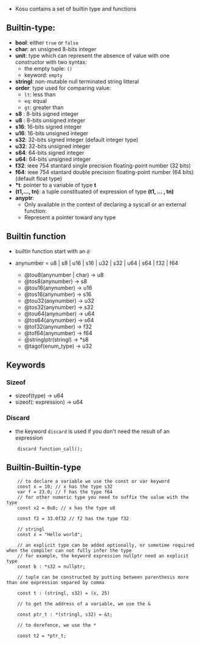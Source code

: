 - Kosu contains a set of builtin type and functions
## Builtin-type:
- **bool**: either ```true``` or ```false```
- **char**: an unsigned 8-bits integer
- **unit**: type which can represent the absence of value with one constructor with two syntax: 
    - the empty tuple: ```()```
    - keyword: ```empty```
- **stringl**: non-mutable null terminated string litteral
- **order**: type used for comparing value:
    - ```lt```: less than
    - ```eq```: equal
    - ```gt```: greater than
- **s8** : 8-bits signed integer
- **u8** : 8-bits unsigned integer
- **s16**: 16-bits signed integer
- **u16**: 16-bits unsigned integer
- **s32**: 32-bits signed integer (default integer type)
- **u32**: 32-bits unsigned integer
- **s64**: 64-bits signed integer
- **u64**: 64-bits unsigned integer
- **f32**: ieee 754 stantard single precision floating-point number (32 bits)
- **f64**: ieee 754 stantard double precision floating-point number (64 bits) (default float type)
- **\*t**: pointer to a variable of type **t**
- **(t1,..., tn)**: a tuple constituated of expression of type **(t1, ... , tn)**
- **anyptr**: 
    - Only available in the context of declaring a syscall or an external function:
    - Represent a pointer toward any type

## Builtin function

- builtin function start with an ```@```

- anynumber = u8 | s8 | u16 | s16 | u32 | s32 | u64 | s64 | f32 | f64
    - @tou8(anynumber | char) -> u8
    - @tos8(anynumber) -> s8
    - @tou16(anynumber) -> u16
    - @tos16(anynumber) -> s16
    - @tou32(anynumber) -> u32
    - @tos32(anynumber) -> s32
    - @tou64(anynumber) -> u64
    - @tos64(anynumber) -> s64
    - @tof32(anynumber) -> f32
    - @tof64(anynumber) -> f64
    - @stringlptr(stringl) -> *s8
    - @tagof(enum_type) -> u32

## Keywords

### Sizeof
- sizeof(type) -> u64
- sizeof(: expression) -> u64

### Discard
- the keyword ```discard``` is used if you don't need the result of an expression
```
    discard function_call();
```



## Builtin-Builtin-type

```
    // to declare a variable we use the const or var keyword
    const x = 10; // x has the type s32
    var f = 23.0; // f has the type f64
    // for other numeric type you need to suffix the value with the type
    const x2 = 8u8; // x has the type u8

    const f2 = 33.0f32 // f2 has the type f32

    // stringl
    const x = "Hello world";

    // an explicit type can be added optionally, or sometime required when the compiler can not fully infer the type
    // for example, the keyword expression nullptr need an explicit type
    const b : *s32 = nullptr;

    // tuple can be constructed by putting between parenthesis more than one expression separed by comma
    
    const t : (stringl, s32) = (x, 25)

    // to get the address of a variable, we use the &

    const ptr_t : *(stringl, s32) = &t;

    // to derefence, we use the *

    const t2 = *ptr_t;

```
